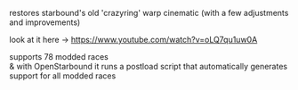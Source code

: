 restores starbound's old 'crazyring' warp cinematic (with a few adjustments and improvements)

look at it here -> https://www.youtube.com/watch?v=oLQ7qu1uw0A

supports 78 modded races
<br />
& with OpenStarbound it runs a postload script that automatically generates support for all modded races

